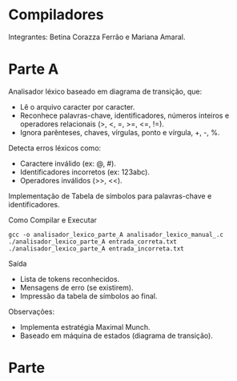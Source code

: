 # Compiladores

Integrantes: Betina Corazza Ferrão e Mariana Amaral.

# Parte A
Analisador léxico baseado em diagrama de transição, que:

- Lê o arquivo caracter por caracter.
- Reconhece palavras-chave, identificadores, números inteiros e operadores relacionais (>, <, =, >=, <=, !=).
- Ignora parênteses, chaves, vírgulas, ponto e vírgula, +, -, %.

Detecta erros léxicos como:
- Caractere inválido (ex: @, #).
- Identificadores incorretos (ex: 123abc).
- Operadores inválidos (>>, <<).

Implementação de Tabela de símbolos para palavras-chave e identificadores.

Como Compilar e Executar
```
gcc -o analisador_lexico_parte_A analisador_lexico_manual_.c
./analisador_lexico_parte_A entrada_correta.txt
./analisador_lexico_parte_A entrada_incorreta.txt
```

Saída
- Lista de tokens reconhecidos.
- Mensagens de erro (se existirem).
- Impressão da tabela de símbolos ao final.

Observações:
- Implementa estratégia Maximal Munch.
- Baseado em máquina de estados (diagrama de transição).

# Parte 

